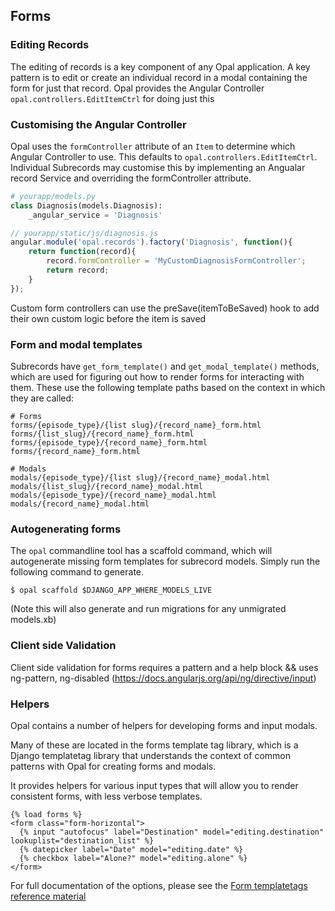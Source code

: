 ## Forms

### Editing Records

The editing of records is a key component of any Opal application. A key pattern is to edit
or create an individual record in a modal containing the form for just that record. Opal provides
the Angular Controller `opal.controllers.EditItemCtrl` for doing just this

### Customising the Angular Controller

Opal uses the `formController` attribute of an `Item` to determine which Angular Controller to use. This
defaults to `opal.controllers.EditItemCtrl`. Individual Subrecords may customise this by implementing an Angualar record Service
and overriding the formController attribute.

```python
# yourapp/models.py
class Diagnosis(models.Diagnosis):
    _angular_service = 'Diagnosis'
```

```js
// yourapp/static/js/diagnosis.js
angular.module('opal.records').factory('Diagnosis', function(){
    return function(record){
        record.formController = 'MyCustomDiagnosisFormController';
        return record;
    }
});

```

Custom form controllers can use the preSave(itemToBeSaved) hook to add their own custom logic before the item is saved

### Form and modal templates

Subrecords have `get_form_template()` and `get_modal_template()` methods, which are used for
figuring out how to render forms for interacting with them. These use the following template
paths based on the context in which they are called:

    # Forms
    forms/{episode_type}/{list slug}/{record_name}_form.html
    forms/{list_slug}/{record_name}_form.html
    forms/{episode_type}/{record_name}_form.html
    forms/{record_name}_form.html

    # Modals
    modals/{episode_type}/{list slug}/{record_name}_modal.html
    modals/{list_slug}/{record_name}_modal.html
    modals/{episode_type}/{record_name}_modal.html
    modals/{record_name}_modal.html


### Autogenerating forms

The `opal` commandline tool has a scaffold command, which will autogenerate missing form templates
for subrecord models. Simply run the following command to generate.

    $ opal scaffold $DJANGO_APP_WHERE_MODELS_LIVE

(Note this will also generate and run migrations for any unmigrated models.xb)

### Client side Validation

Client side validation for forms requires a pattern and a help block && uses ng-pattern, ng-disabled (https://docs.angularjs.org/api/ng/directive/input)

### Helpers

Opal contains a number of helpers for developing forms and input modals.

Many of these are located in the forms template tag library, which is a
Django templatetag library that understands the context of common patterns with
Opal for creating forms and modals.

It provides helpers for various input types that will allow you to render consistent
forms, with less verbose templates.

    {% load forms %}
    <form class="form-horizontal">
      {% input "autofocus" label="Destination" model="editing.destination" lookuplist="destination_list" %}
      {% datepicker label="Date" model="editing.date" %}
      {% checkbox label="Alone?" model="editing.alone" %}
    </form>


For full documentation of the options, please see the [Form templatetags reference material](../reference/form_templatetags.md)
